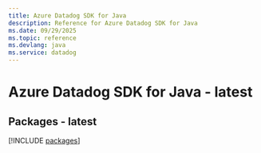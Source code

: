 ```yaml
---
title: Azure Datadog SDK for Java
description: Reference for Azure Datadog SDK for Java
ms.date: 09/29/2025
ms.topic: reference
ms.devlang: java
ms.service: datadog
---
```

# Azure Datadog SDK for Java - latest
## Packages - latest
[!INCLUDE [packages](datadog-index.md)]